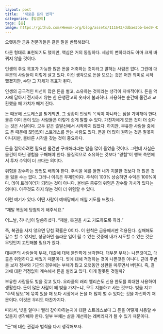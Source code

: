 ```yaml
---
layout: post
title:  "새로운 돈의 법칙"
categories: [밥벌이]
tags: [돈]
image: https://github.com/Heeom-org/blog/assets/111643/ddbae3bb-bed9-42b8-b05e-08c4ca0adb80
---
```


오랫동안 금융 전문가들은 같은 말을 반복해왔다.

다른 형태로 표현되기도 했지만, 핵심은 거의 동일하다. 세상이 변하더라도 아마 크게 바뀌지 않을 것이다.

인생의 주요 목표가 가능한 많은 돈을 저축하는 것이라고 말하는 사람은 없다. 그런데 대부분의 사람들이 이렇게 살고 있다. 이런 생각으로 돈을 모으는 것은 어떤 의미로 시작 했겠지만, 수단 그 자체가 목표가 된다.

인생의 궁극적인 미션이 많은 돈을 벌고, 소유하는 것이라는 생각이 지배적이다. 돈을 액자에 담아서 전시하지 않는 한 은행잔고의 숫자에 불과하다. 사용하는 순간에 물건과 교환했을 때 가치가 매겨 진다.

돈 때문에 스트레스를 받게되면, 그 상황이 인생의 목적이 아니라는 점을 기억해야 한다. 물론 이미 돈이 있는 사람들은 이렇게 쉽게 말할 수 있다. 가진자에게 모든 것이 더 쉽다는 것은 사실이다. 모두 같은 출발선에서 시작하지 않았다. 하지만, 부유한 사람들 중에도 돈 때문에 끊임없이 스트레스를 받는 사람도 있다. 돈을 더 많이 원하는 것은 잘못이 아니지만, 올바른 시각을 갖는 것이 중요하다.

돈을 절약하려면 필요한 물건만 구매해라라는 말을 많이 들었을 것이다. 그런데 사실은 물건이 아닌 경험을 구매해야 한다. 물질적으로 소유하는 것보다 “경험”이 행복 측면에서 투자 수익이 더 크다는 의미다.

위험을 감수하는 방법도 배워야 한다. 주식을 예를 들면 내가 지불한 것보다 더 많은 것을 잃을 수는 없다. 그러나 이득은 무제한이다. 주식이 100% 상승하면 수익은 100%이다. 데이 트레이더가 되라는 것이 아니다. 올바른 종류의 위험은 감수할 가치가 있다는 의미다. 아무것도 하지 않는 것이 더 위험할 수 있다.

이런 얘기가 있다. 어떤 사람이 예배당에서 매일 기도를 드렸다.

“제발 복권에 당첨되게 해주세요.”

어느날, 하나님이 말씀하셨다. “제발, 복권을 사고 기도하도록 하라.”

즉, 복권을 사지 않으면 당첨 확률은 0이다. 이 원칙은 금융에서만 적용된다. 실패해도 감수 할 수 있지만, 성공하면 놀라운 일이 될 수 있는 것중에 내가 시도할 수 있는 것은 무엇인지 고민해볼 필요가 있다.

대부분의 사람들이 부채, 대출에 대해 불안하게 생각한다. 대부분 부채는 나쁜것이고, 대출은 위험하다고 배웠기 때문이다. 빚에 대해 걱정하는 것이 나쁜것은 아니다. 근데 주변을 보자 정부와 기관의 경우에는 부채가 많고 오랫동안 상환을 미루면서 버틴다. 즉, 결과에 대한 걱정없이 계속해서 돈을 빌리고 있다. 이게 잘못된 것일까?

부유한 사람들도 빚을 갖고 있다. 오라클의 래리 엘리슨도 신용 한도를 최대한 사용하여 생활한다. 돈이 많은 사람이 왜 빚을 가지느냐, 모두 지불하고 사는 것보다. 빚을 지고 “주택 담보”에 묶여 있을 때 보다 시장에서 돈을 더 많이 벌 수 있다는 것을 자신하기 때문이다. 이것은 우리도 마찬가지다.

따라서, 빚을 얼마나 빨리 갚아야하는지에 대한 스트레스보다 그 돈을 어떻게 사용할 수 있을지 생각해야 한다. 일부 부채는 삶을 개선하는 레버리지가 될 수 있기 때문이다.

"돈"에 대한 관점과 법칙을 다시 생각해보자.
